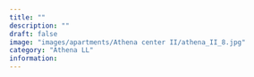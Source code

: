 ```yaml
---
title: ""
description: ""
draft: false
image: "images/apartments/Athena center II/athena_II_8.jpg"
category: "Athena LL"
information:
---
```

